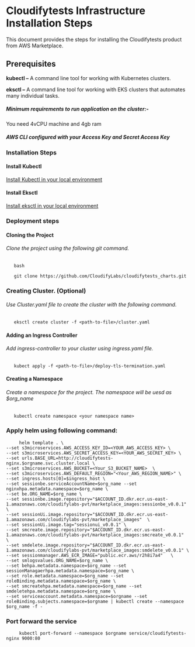 # Cloudifytests Infrastructure Installation Steps


This document provides the steps for installing the Cloudifytests product from AWS Marketplace.

## Prerequisites
**kubectl –** A command line tool for working with Kubernetes clusters.

**eksctl –** A command line tool for working with EKS clusters that automates many individual tasks.

##### Minimum requirements to run application on the cluster:-

   You need 4vCPU machine and 4gb ram
   
##### AWS CLI configured with your Access Key and Secret Access Key

### Installation Steps
   
#### Install Kubectl
[Install Kubectl in your local environment](https://kubernetes.io/docs/tasks/tools/)

#### Install Eksctl
[Install eksctl in your local environment](https://docs.aws.amazon.com/eks/latest/userguide/eksctl.html)


### Deployment steps

#### Cloning the Project

###### Clone the project using the following git command.

       bash
       
       git clone https://github.com/CloudifyLabs/cloudifytests_charts.git
       
### Creating Cluster. (Optional)

###### Use Cluster.yaml file to create the cluster with the following command.

       eksctl create cluster -f <path-to-file>/cluster.yaml
             
       
#### Adding an Ingress Controller
      
###### Add ingress-controller to your cluster using ingress.yaml file.

       kubect apply -f <path-to-file>/deploy-tls-termination.yaml 
       
#### Creating a Namespace 

###### Create a namespace for the project. The namespace will be uesd as $org_name

       kubectl create namespace <your namespace name>
   

### Apply helm using following command:

         helm template . \
    --set s3microservices.AWS_ACCESS_KEY_ID=<YOUR_AWS_ACCESS_KEY> \
    --set s3microservices.AWS_SECRET_ACCESS_KEY=<YOUR_AWS_SECRET_KEY> \
    --set urls.BASE_URL=http://cloudifytests-nginx.$orgname.svc.cluster.local \
    --set s3microservices.AWS_BUCKET=<Your_S3_BUCKET_NAME>  \
    --set s3microservices.AWS_DEFAULT_REGION="<Your_AWS_REGION_NAME>" \
    --set ingress.hosts[0]=$ingress_host \
    --set sessionbe.serviceAccountName=$org_name --set nginxhpa.metadata.namespace=$org_name \
    --set be.ORG_NAME=$org_name \
    --set sessionbe.image.repository="$ACCOUNT_ID.dkr.ecr.us-east-1.amazonaws.com/cloudifylabs-pvt/marketplace_images:sessionbe_v0.0.1" \
    --set sessionUi.image.repository="$ACCOUNT_ID.dkr.ecr.us-east-1.amazonaws.com/cloudifylabs-pvt/marketplace_images"  \
    --set sessionUi.image.tag="sessionui_v0.0.1" \
    --set smcreate.image.repository="$ACCOUNT_ID.dkr.ecr.us-east-1.amazonaws.com/cloudifylabs-pvt/marketplace_images:smcreate_v0.0.1"  \
    --set smdelete.image.repository="$ACCOUNT_ID.dkr.ecr.us-east-1.amazonaws.com/cloudifylabs-pvt/marketplace_images:smdelete_v0.0.1" \
    --set sessionmanager.AWS_ECR_IMAGE="public.ecr.aws/r2h8i7a4"   \
    --set smlogsvalues.ORG_NAME=$org_name \
    --set behpa.metadata.namespace=$org_name --set sessionManagaerhpa.metadata.namespace=$org_name \
    --set role.metadata.namespace=$org_name --set roleBinding.metadata.namespace=$org_name \
    --set smcreatehpa.metadata.namespace=$org_name --set smdeletehpa.metadata.namespace=$org_name \
    --set serviceaccount.metadata.namespace=$orgname --set roleBinding.subjects.namespace=$orgname | kubectl create --namespace $org_name -f -


   

   
### Port forward the service 
   
         kubectl port-forward --namespace $orgname service/cloudifytests-nginx 9000:80
   
